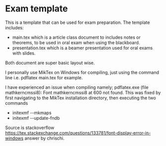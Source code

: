 # Exam template

This is a template that can be used for exam preparation.
The template includes:
- main.tex which is a article class document to includes notes or theorems, to be used in oral exam when using the blackboard.
- presentation.tex which is a beamer presentation used for oral exams with slides.

Both document are super basic layout wise.

I personally use MikTex on Windows for compiling, just using the command line i.e. pdflatex main.tex for example.

I have experienced an issue when compiling namely; pdflatex.exe (file mathkerncmssi8): Font mathkerncmssi8 at 600 not found.
This was fixed by first navigating to the MikTex installation directory, then executing the two commands

- initexmf --mkmaps
- initexmf --update-fndb

Source is stackoverflow https://tex.stackexchange.com/questions/133781/font-display-error-in-windows answer by chrischi.